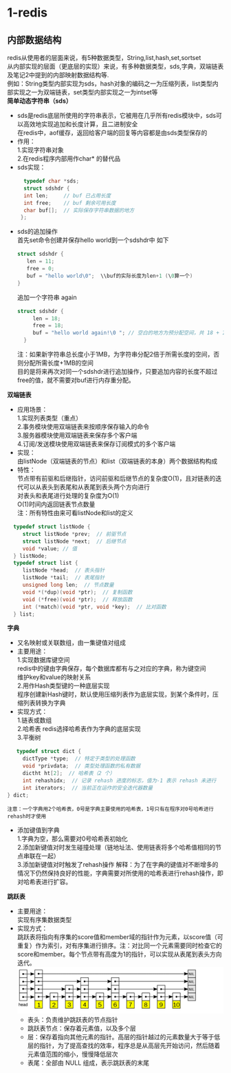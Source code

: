 # 1-redis
 ## 内部数据结构   
 redis从使用者的层面来说，有5种数据类型，String,list,hash,set,sortset   
 从内部实现的层面（更底层的实现）来说，有多种数据类型，sds,字典，双端链表及笔记2中提到的内部映射数据结构等.   
 例如：String类型内部实现为sds，hash对象的编码之一为压缩列表，list类型内部实现之一为双端链表，set类型内部实现之一为intset等     
**简单动态字符串（sds）**
* sds是redis底层所使用的字符串表示，它被用在几乎所有redis模块中，sds可以高效地实现追加和长度计算，且二进制安全  
  在redis中，aof缓存，返回给客户端的回复等内容都是由sds类型保存的  
 * 作用：  
             1.实现字符串对象   
             2.在redis程序内部用作char* 的替代品
*  sds实现：
      ```C
        typedef char *sds;                                                                                 
        struct sdshdr {                                                                                   
        int len;     // buf 已占用长度 
        int free;    // buf 剩余可用长度
        char buf[];  // 实际保存字符串数据的地方
       }; 
      ```
* sds的追加操作  
  首先set命令创建并保存hello world到一个sdshdr中 如下  
   ```C
  struct sdshdr {  
      len = 11;  
      free = 0;  
      buf = "hello world\0";  \\buf的实际长度为len+1 (\0算一个)
   }
  ```
  追加一个字符串 again  
  ```C  
  struct sdshdr {
       len = 18;
       free = 18;
       buf = "hello world again!\0 "; // 空白的地方为预分配空间，共 18 + 18 + 1 个字节
    }
  ``` 
    注：如果新字符串总长度小于1MB，为字符串分配2倍于所需长度的空间，否则分配所需长度+1MB的空间  
    目的是将来再次对同一个sdshdr进行追加操作，只要追加内容的长度不超过free的值，就不需要对buf进行内存重分配。        
  
 **双端链表**
 *  应用场景：  
    1.实现列表类型（重点）        
    2.事务模块使用双端链表来按顺序保存输入的命令  
    3.服务器模块使用双端链表来保存多个客户端  
    4.订阅/发送模块使用双端链表来保存订阅模式的多个客户端  
 *  实现：  
    由listNode（双端链表的节点）和list（双端链表的本身）两个数据结构构成  
 *  特性：  
    节点带有前驱和后继指针，访问前驱和后继节点的复杂度O(1)，且对链表的迭代可以从表头到表尾和从表尾到表头两个方向进行  
    对表头和表尾进行处理的复杂度为O(1)  
    O(1)时间内返回链表节点数量  
    注：所有特性由来可看listNode和list的定义  
   ```C
     typedef struct listNode {
        struct listNode *prev;  // 前驱节点
        struct listNode *next;  // 后继节点
        void *value; // 值
     } listNode;
     typedef struct list {
        listNode *head;  // 表头指针
        listNode *tail;  // 表尾指针
        unsigned long len;  // 节点数量
        void *(*dup)(void *ptr);  // 复制函数
        void (*free)(void *ptr);  // 释放函数
        int (*match)(void *ptr, void *key);  // 比对函数
     } list;
   ```
**字典**  
  * 又名映射或关联数组，由一集键值对组成  
  * 主要用途：  
    1.实现数据库键空间   
      redis中的键由字典保存，每个数据库都有与之对应的字典，称为键空间    
      维护key和value的映射关系   
    2.用作Hash类型键的一种底层实现  
      程序创建新Hash键时，默认使用压缩列表作为底层实现，到某个条件时，压缩列表转换为字典  
  * 实现方式：  
     1.链表或数组  
     2.哈希表 redis选择哈希表作为字典的底层实现  
     3.平衡树    
 ```C
    typedef struct dict {
      dictType *type;  // 特定于类型的处理函数
      void *privdata;  // 类型处理函数的私有数据
      dictht ht[2];  // 哈希表（2 个）
      int rehashidx;  // 记录 rehash 进度的标志，值为-1 表示 rehash 未进行
      int iterators;  // 当前正在运作的安全迭代器数量
} dict;
 ```
    注意：一个字典用2个哈希表，0号是字典主要使用的哈希表，1号只有在程序对0号哈希进行rehash时才使用
  *  添加键值到字典  
     1.字典为空，那么需要对0号哈希表初始化  
     2.添加新键值对时发生碰撞处理（链地址法、使用链表将多个哈希值相同的节点串联在一起）   
     3.添加新键值对时触发了rehash操作 
        解释：为了在字典的键值对不断增多的情况下仍然保持良好的性能，字典需要对所使用的哈希表进行rehash操作，即对哈希表进行扩容。   

 **跳跃表**      
  *  主要用途：  
       实现有序集数据类型   
  *  实现方式：  
       跳跃表将指向有序集的score值和member域的指针作为元素，以score值（可重复）作为索引，对有序集进行排序。注：对比同一个元素需要同时检查它的score和member。每个节点带有高度为1的指针，可以实现从表尾到表头方向迭代。        
      ![image](https://github.com/FantasmYi/CodeMonkeyNote/blob/master/JumpTable.png)    
      * 表头：负责维护跳跃表的节点指针  
      * 跳跃表节点：保存着元素值，以及多个层  
      * 层：保存着指向其他元素的指针。高层的指针越过的元素数量大于等于低层的指针，为了提高查找的效率，程序总是从高层先开始访问，然后随着元素值范围的缩小，慢慢降低层次  
      * 表尾：全部由 NULL 组成，表示跳跃表的末尾
          
